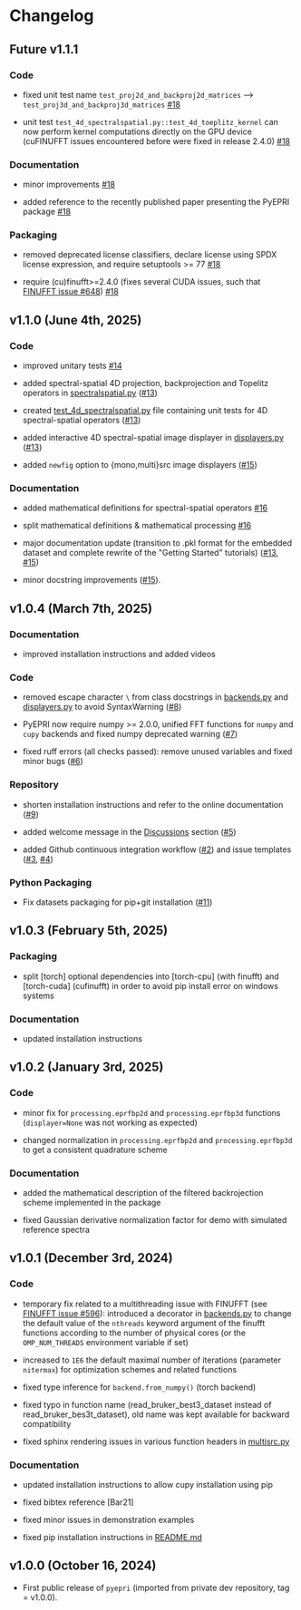 # Changelog

<!--next-version-placeholder-->

## Future v1.1.1

### Code 

- fixed unit test name ``test_proj2d_and_backproj2d_matrices`` -->
  ``test_proj3d_and_backproj3d_matrices`` [#18](../../pull/18)

- unit test ``test_4d_spectralspatial.py::test_4d_toeplitz_kernel``
  can now perform kernel computations directly on the GPU device
  (cuFINUFFT issues encountered before were fixed in release 2.4.0)
  [#18](../../pull/18)

### Documentation

- minor improvements [#18](../../pull/18)

- added reference to the recently published paper presenting the
  PyEPRI package [#18](../../pull/18)

### Packaging 

- removed deprecated license classifiers, declare license using SPDX
  license expression, and require setuptools >= 77
  [#18](../../pull/18)

- require (cu)finufft>=2.4.0 (fixes several CUDA issues, such that
  [FINUFFT issue
  #648](https://github.com/flatironinstitute/finufft/issues/648))
  [#18](../../pull/18)

## v1.1.0 (June 4th, 2025)

### Code

- improved unitary tests [#14](../../pull/14)

- added spectral-spatial 4D projection, backprojection and Topelitz
  operators in [spectralspatial.py](src/pyepri/spectralspatial.py)
  ([#13](../../pull/13))

- created
  [test_4d_spectralspatial.py](tests/test_4d_spectralspatial.py) file
  containing unit tests for 4D spectral-spatial operators
  ([#13](../../pull/13))

- added interactive 4D spectral-spatial image displayer in
  [displayers.py](src/pyepri/displayers.py) ([#13](../../pull/13))

- added ``newfig`` option to {mono,multi}src image displayers
  ([#15](../../pull/15))

### Documentation

- added mathematical definitions for spectral-spatial operators
  [#16](../../pull/16)
  
- split mathematical definitions & mathematical processing
  [#16](../../pull/16)
  
- major documentation update (transition to .pkl format for the
  embedded dataset and complete rewrite of the "Getting Started"
  tutorials) ([#13](../../pull/13), [#15](../../pull/15))
  
- minor docstring improvements ([#15](../../pull/15)).

## v1.0.4 (March 7th, 2025)

### Documentation

- improved installation instructions and added videos

### Code 

- removed escape character `\` from class docstrings in
  [backends.py](src/pyepri/backends.py) and
  [displayers.py](src/pyepri/displayers.py) to avoid SyntaxWarning
  ([#8](../../pull/8))

- PyEPRI now require numpy >= 2.0.0, unified FFT functions for `numpy`
  and `cupy` backends and fixed numpy deprecated warning
  ([#7](../../pull/7))

- fixed ruff errors (all checks passed): remove unused variables and
  fixed minor bugs ([#6](../../pull/6))

### Repository 

- shorten installation instructions and refer to the online
  documentation ([#9](../../pull/9))

- added welcome message in the [Discussions](../../discussions)
  section ([#5](../../pull/5))
  
- added Github continuous integration workflow ([#2](../../pull/2))
  and issue templates ([#3](../../pull/3), [#4](../../pull/4))

### Python Packaging

- Fix datasets packaging for pip+git installation
  ([#11](../../pull/11))

## v1.0.3 (February 5th, 2025)

### Packaging

- split [torch] optional dependencies into [torch-cpu] (with finufft)
  and [torch-cuda] (cufinufft) in order to avoid pip install error on
  windows systems

### Documentation

- updated installation instructions

## v1.0.2 (January 3rd, 2025)

### Code

- minor fix for `processing.eprfbp2d` and `processing.eprfbp3d`
  functions (`displayer=None` was not working as expected)

- changed normalization in `processing.eprfbp2d` and
  `processing.eprfbp3d` to get a consistent quadrature scheme

### Documentation

- added the mathematical description of the filtered backrojection
  scheme implemented in the package

- fixed Gaussian derivative normalization factor for demo with
  simulated reference spectra

## v1.0.1 (December 3rd, 2024)

### Code

- temporary fix related to a multithreading issue with FINUFFT (see
  [FINUFFT issue
  #596](https://github.com/flatironinstitute/finufft/issues/596)):
  introduced a decorator in [backends.py](src/pyepri/backends.py) to
  change the default value of the `nthreads` keyword argument of the
  finufft functions according to the number of physical cores (or the
  `OMP_NUM_THREADS` environment variable if set)

- increased to `1E6` the default maximal number of iterations
  (parameter `nitermax`) for optimization schemes and related functions

- fixed type inference for `backend.from_numpy()` (torch backend)

- fixed typo in function name (read_bruker_best3_dataset instead of
  read_bruker_bes3t_dataset), old name was kept available for backward
  compatibility

- fixed sphinx rendering issues in various function headers in
  [multisrc.py](src/pyepri/multisrc.py)

### Documentation

- updated installation instructions to allow cupy installation using
  pip

- fixed bibtex reference [Bar21]

- fixed minor issues in demonstration examples

- fixed pip installation instructions in [README.md](README.md)

## v1.0.0 (October 16, 2024)

- First public release of `pyepri` (imported from private dev repository, tag = v1.0.0).
